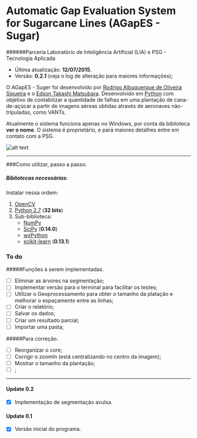 **A**utomatic **Gap** **E**valuation **S**ystem for Sugarcane Lines (AGapES - Sugar)
==========================
######Parceria Laboratório de Inteligência Artificial (LIA) e PSG - Tecnologia Aplicada
- Última atualização: **12/07/2015**.
- Versão: **0.2.1** (veja o log de alteração para maiores informações);

O AGapES - Suger foi desenvolvido por [Rodrigo Albuquerque de Oliveira Siqueira](http://lattes.cnpq.br/6242098395565903) e o [Edson Takashi Matsubara](facom.ufms.br/~edsontm/). Desenvolvido em [Python](https://www.python.org/) com objetivo de contabilizar a quantidade de falhas em uma plantação de cana-de-açúcar a partir de imagens aéreas obtidas através de aeronaves não-tripuladas, como VANTs.

Atualmente o sistema funciona apenas no Windows, por conta da biblioteca **ver o nome**. O sistema é proprietário, e para maiores detalhes entre em contato com a PSG. 

![alt text](http://www.psgtecnologiaaplicada.com.br/Theme/Images/visao_aerea_plantacao_cana.png)

-----------------------

###Como utilizar, passo a passo.
##### Bibliotecas necessárias:
Instalar nessa ordem:

1. [OpenCV](http://sourceforge.net/projects/opencvlibrary/files/opencv-win/3.0.0/opencv-3.0.0.exe/download)
2. [Python 2.7](https://www.python.org/ftp/python/2.7.10/python-2.7.10.msi) (**32 bits**) 
3. Sub-biblioteca:
    - [NumPy](http://sourceforge.net/projects/numpy/files/NumPy/1.9.2/numpy-1.9.2-win32-superpack-python2.7.exe/download)
    - [SciPy](http://sourceforge.net/projects/scipy/files/scipy/0.14.0/scipy-0.14.0-win32-superpack-python2.7.exe/download) (**0.14.0**)
    - [wxPython](http://sourceforge.net/projects/wxpython/files/wxPython/3.0.2.0/wxPython3.0-win32-3.0.2.0-py27.exe/download)
    - [scikit-learn](http://sourceforge.net/projects/scikit-learn/files/scikit-learn-0.13.1.win32-py2.7.exe/download) (**0.13.1**)



### To do
#####Funções à serem implementadas.
- [ ] Eliminar as árvores na segmentação;
- [ ] Implementar versão para o terminal para facilitar os testes;
- [ ] Utilizar o Geoprocessamento para obter o tamanho da platação e melhorar o espaçamento entre as linhas;
- [ ] Criar o relatório;
- [ ] Salvar os dados;
- [ ] Criar um resultado parcial;
- [ ] Importar uma pasta;

#####Para correção.
- [ ] Reorganizar o core;
- [ ] Corrigir o zoomIn (está centralizando no centro da imagem);
- [ ] Mostrar o tamanho da plantação;
- [ ] ;

-----------------------
#### Update 0.2
- [X] Implementação de segmentação avulsa.

#### Update 0.1
- [X] Versão inicial do programa.